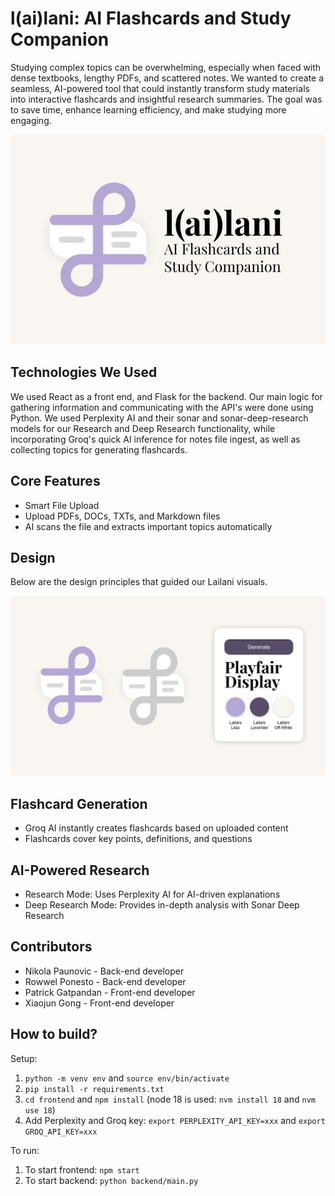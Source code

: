 # l(ai)lani: AI Flashcards and Study Companion

Studying complex topics can be overwhelming, especially when faced with dense textbooks, lengthy PDFs, and scattered notes. We wanted to create a seamless, AI-powered tool that could instantly transform study materials into interactive flashcards and insightful research summaries. The goal was to save time, enhance learning efficiency, and make studying more engaging.

![lailani_thumbnail](imgs/lailani_thumbnail.jpg)

## Technologies We Used

We used React as a front end, and Flask for the backend. Our main logic for gathering information and communicating with the API's were done using Python. We used Perplexity AI and their sonar and sonar-deep-research models for our Research and Deep Research functionality, while incorporating Groq's quick AI inference for notes file ingest, as well as collecting topics for generating flashcards. 

## Core Features

- Smart File Upload
- Upload PDFs, DOCs, TXTs, and Markdown files
- AI scans the file and extracts important topics automatically

## Design

Below are the design principles that guided our Lailani visuals.

![lailani_thumbnail](imgs/lailani_Design_Principles.jpg)

## Flashcard Generation

- Groq AI instantly creates flashcards based on uploaded content
- Flashcards cover key points, definitions, and questions

## AI-Powered Research

- Research Mode: Uses Perplexity AI for AI-driven explanations
- Deep Research Mode: Provides in-depth analysis with Sonar Deep Research

## Contributors
- Nikola Paunovic - Back-end developer
- Rowwel Ponesto - Back-end developer
- Patrick Gatpandan - Front-end developer
- Xiaojun Gong - Front-end developer

## How to build?

Setup:

1. `python -m venv env` and `source env/bin/activate`
2. `pip install -r requirements.txt`
3. `cd frontend` and `npm install` (node 18 is used: `nvm install 18` and `nvm use 18`)
4. Add Perplexity and Groq key: `export PERPLEXITY_API_KEY=xxx` and `export GROQ_API_KEY=xxx`



To run:

1. To start frontend: `npm start`
2. To start backend: `python backend/main.py`
